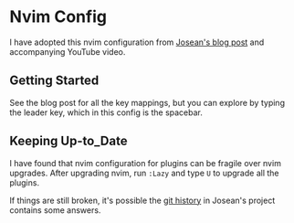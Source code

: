 # Nvim Config

I have adopted this nvim configuration from
[Josean's blog post](https://www.josean.com/posts/how-to-setup-neovim-2024)
and accompanying YouTube video.

## Getting Started

See the blog post for all the key mappings, but you can explore by typing the
leader key, which in this config is the spacebar.

## Keeping Up-to_Date

I have found that nvim configuration for plugins can be fragile over nvim
upgrades. After upgrading nvim, run `:Lazy` and type `U` to upgrade all
the plugins.

If things are still broken, it's possible the
[git history](https://github.com/josean-dev/dev-environment-files/commits/main/.config/nvim)
in Josean's project contains some answers.
